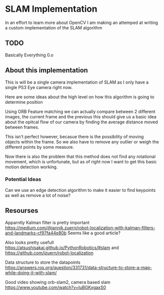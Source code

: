 # SLAM Implementation

In an effort to learn more about OpenCV I am making an attemped at writing a custom implementation of the SLAM algorithm

## TODO 

Basically Everything 0.o

## About this implementation

This is will be a single camera implementation of SLAM as I only have a single PS3 Eye camera right now. 

Here are some ideas about the high level on how this algorithm is going to determine position

Using ORB Feature matching we can actually compare between 2 different images, the current frame and the previous
this should give us a basic idea about the opitcal flow of our camera by finding the average distance moved between frames.

This isn't perfect however, becasue there is the possibility of moving objects within the frame. So we also have to remove any outlier
or weigh the different points by some measure.


Now there is also the problem that this method does not find any rotational movement, which is unfortunate, but as of right now I want to get this basic motion detection working.

### Potential Ideas

Can we use an edge detection algorithm to make it easier to find keypoints as well as remove a lot of noise?

## Resourses
Apparntly Kalman filter is pretty important
https://medium.com/@jannik.zuern/robot-localization-with-kalman-filters-and-landmarks-cf97fa44e80b
Seems like a good article?

Also looks pretty usefull
https://atsushisakai.github.io/PythonRobotics/#slam
and
https://github.com/jzuern/robot-localization

Data structure to store the datapoints
https://answers.ros.org/question/331731/data-structure-to-store-a-map-while-doing-it-with-slam/

Good video showing orb-slam2, camera based slam
https://www.youtube.com/watch?v=IuBGKxgaxS0
